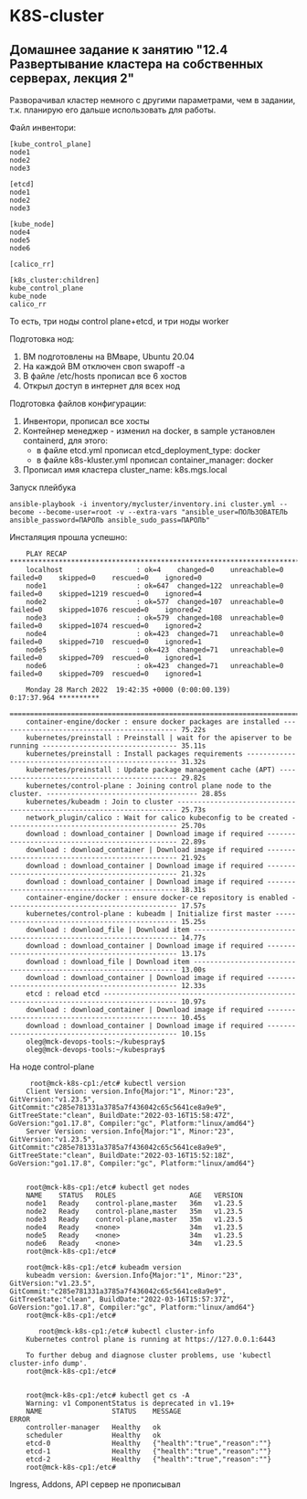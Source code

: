 # K8S-cluster

## Домашнее задание к занятию "12.4 Развертывание кластера на собственных серверах, лекция 2"

Разворачивал кластер немного с другими параметрами, чем в задании, т.к. планирую его дальше использовать для работы.

Файл инвентори:


    [kube_control_plane]
    node1
    node2
    node3

    [etcd]
    node1
    node2
    node3

    [kube_node]
    node4
    node5
    node6

    [calico_rr]

    [k8s_cluster:children]
    kube_control_plane
    kube_node
    calico_rr

То есть, три ноды control plane+etcd, и три ноды worker

Подготовка нод:

1. ВМ подготовлены на ВМваре, Ubuntu 20.04
2. На каждой ВМ отключен своп swapoff -a
3. В файле /etc/hosts прописал все 6 хостов
4. Открыл доступ в интернет для всех нод

Подготовка файлов конфигурации:

1. Инвентори, прописал все хосты
2. Контейнер менеджер - изменил на docker, в sample установлен containerd, для этого:
   - в файле etcd.yml прописал etcd_deployment_type: docker
   - в файле k8s-kluster.yml прописал container_manager: docker
3. Прописал имя кластера cluster_name: k8s.mgs.local


Запуск плейбука

    ansible-playbook -i inventory/mycluster/inventory.ini cluster.yml --become --become-user=root -v --extra-vars "ansible_user=ПОЛЬЗОВАТЕЛЬ    ansible_password=ПАРОЛЬ ansible_sudo_pass=ПАРОЛЬ"


Инсталяция прошла успешно:

        PLAY RECAP ********************************************************************************************************
        localhost                  : ok=4    changed=0    unreachable=0    failed=0    skipped=0    rescued=0    ignored=0 
        node1                      : ok=647  changed=122  unreachable=0    failed=0    skipped=1219 rescued=0    ignored=4 
        node2                      : ok=577  changed=107  unreachable=0    failed=0    skipped=1076 rescued=0    ignored=2 
        node3                      : ok=579  changed=108  unreachable=0    failed=0    skipped=1074 rescued=0    ignored=2 
        node4                      : ok=423  changed=71   unreachable=0    failed=0    skipped=710  rescued=0    ignored=1 
        node5                      : ok=423  changed=71   unreachable=0    failed=0    skipped=709  rescued=0    ignored=1 
        node6                      : ok=423  changed=71   unreachable=0    failed=0    skipped=709  rescued=0    ignored=1 

        Monday 28 March 2022  19:42:35 +0000 (0:00:00.139)       0:17:37.964 **********
        ===============================================================================
        container-engine/docker : ensure docker packages are installed -------------------------------------------- 75.22s
        kubernetes/preinstall : Preinstall | wait for the apiserver to be running --------------------------------- 35.11s
        kubernetes/preinstall : Install packages requirements ----------------------------------------------------- 31.32s
        kubernetes/preinstall : Update package management cache (APT) --------------------------------------------- 29.82s
        kubernetes/control-plane : Joining control plane node to the cluster. ------------------------------------- 28.85s
        kubernetes/kubeadm : Join to cluster ---------------------------------------------------------------------- 25.73s
        network_plugin/calico : Wait for calico kubeconfig to be created ------------------------------------------ 25.70s
        download : download_container | Download image if required ------------------------------------------------ 22.89s
        download : download_container | Download image if required ------------------------------------------------ 21.92s
        download : download_container | Download image if required ------------------------------------------------ 21.32s
        download : download_container | Download image if required ------------------------------------------------ 18.31s
        container-engine/docker : ensure docker-ce repository is enabled ------------------------------------------ 17.57s
        kubernetes/control-plane : kubeadm | Initialize first master ---------------------------------------------- 15.25s
        download : download_file | Download item ------------------------------------------------------------------ 14.77s
        download : download_container | Download image if required ------------------------------------------------ 13.17s
        download : download_file | Download item ------------------------------------------------------------------ 13.00s
        download : download_container | Download image if required ------------------------------------------------ 12.33s
        etcd : reload etcd ---------------------------------------------------------------------------------------- 10.97s
        download : download_container | Download image if required ------------------------------------------------ 10.45s
        download : download_container | Download image if required ------------------------------------------------ 10.15s
        oleg@mck-devops-tools:~/kubespray$
        oleg@mck-devops-tools:~/kubespray$
        
 
 На ноде control-plane
 
         root@mck-k8s-cp1:/etc# kubectl version
        Client Version: version.Info{Major:"1", Minor:"23", GitVersion:"v1.23.5", GitCommit:"c285e781331a3785a7f436042c65c5641ce8a9e9", GitTreeState:"clean", BuildDate:"2022-03-16T15:58:47Z", GoVersion:"go1.17.8", Compiler:"gc", Platform:"linux/amd64"}
        Server Version: version.Info{Major:"1", Minor:"23", GitVersion:"v1.23.5", GitCommit:"c285e781331a3785a7f436042c65c5641ce8a9e9", GitTreeState:"clean", BuildDate:"2022-03-16T15:52:18Z", GoVersion:"go1.17.8", Compiler:"gc", Platform:"linux/amd64"}


        root@mck-k8s-cp1:/etc# kubectl get nodes
        NAME    STATUS   ROLES                  AGE   VERSION
        node1   Ready    control-plane,master   36m   v1.23.5
        node2   Ready    control-plane,master   35m   v1.23.5
        node3   Ready    control-plane,master   35m   v1.23.5
        node4   Ready    <none>                 34m   v1.23.5
        node5   Ready    <none>                 34m   v1.23.5
        node6   Ready    <none>                 34m   v1.23.5
        root@mck-k8s-cp1:/etc#

        root@mck-k8s-cp1:/etc# kubeadm version
        kubeadm version: &version.Info{Major:"1", Minor:"23", GitVersion:"v1.23.5", GitCommit:"c285e781331a3785a7f436042c65c5641ce8a9e9", GitTreeState:"clean", BuildDate:"2022-03-16T15:57:37Z", GoVersion:"go1.17.8", Compiler:"gc", Platform:"linux/amd64"}
        root@mck-k8s-cp1:/etc#

           root@mck-k8s-cp1:/etc# kubectl cluster-info
        Kubernetes control plane is running at https://127.0.0.1:6443

        To further debug and diagnose cluster problems, use 'kubectl cluster-info dump'.
        root@mck-k8s-cp1:/etc#
        
        
        root@mck-k8s-cp1:/etc# kubectl get cs -A
        Warning: v1 ComponentStatus is deprecated in v1.19+
        NAME                 STATUS    MESSAGE                         ERROR
        controller-manager   Healthy   ok
        scheduler            Healthy   ok
        etcd-0               Healthy   {"health":"true","reason":""}
        etcd-1               Healthy   {"health":"true","reason":""}
        etcd-2               Healthy   {"health":"true","reason":""}
        root@mck-k8s-cp1:/etc#

    

Ingress, Addons, API сервер не прописывал


